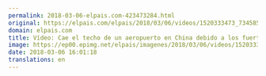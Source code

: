 ```yaml
---
permalink: 2018-03-06-elpais.com-423473284.html
original: https://elpais.com/elpais/2018/03/06/videos/1520333473_734585.html#?ref=rss&format=simple&link=link
domain: elpais.com
title: Vídeo: Cae el techo de un aeropuerto en China debido a los fuertes vientos
image: https://ep00.epimg.net/elpais/imagenes/2018/03/06/videos/1520333473_734585_1520333721_rrss_normal.jpg
date: 2018-03-06 16:01:18
translations: en
---
```


